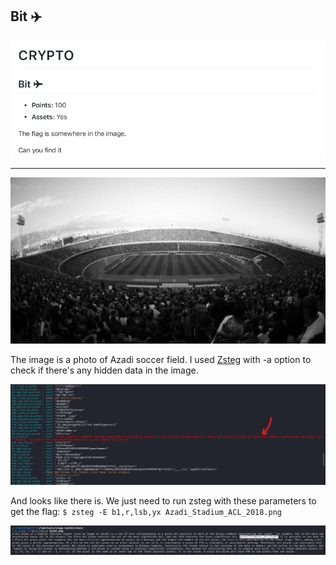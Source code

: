 ## Bit ✈️

<p align="center">
<img src="chall.png"/>
</p>
<hr>
<p align="center">
<img src="azadi.png" />
</p>

The image is a photo of Azadi soccer field.
I used [Zsteg](https://github.com/zed-0xff/zsteg) with -a option to check if there's any hidden data in the image.

<p align="center">
<img src="zsteg.png"/>
</p>

And looks like there is. We just need to run zsteg with these parameters to get the flag: ``` $ zsteg -E b1,r,lsb,yx Azadi_Stadium_ACL_2018.png ```

<p align="center">
<img src="zsteg2.png"/>
</p>

